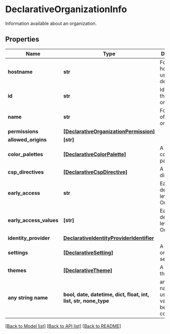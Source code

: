 # DeclarativeOrganizationInfo

Information available about an organization.

## Properties
Name | Type | Description | Notes
------------ | ------------- | ------------- | -------------
**hostname** | **str** | Formal hostname used in deployment. | 
**id** | **str** | Identifier of the organization. | 
**name** | **str** | Formal name of the organization. | 
**permissions** | [**[DeclarativeOrganizationPermission]**](DeclarativeOrganizationPermission.md) |  | 
**allowed_origins** | **[str]** |  | [optional] 
**color_palettes** | [**[DeclarativeColorPalette]**](DeclarativeColorPalette.md) | A list of color palettes. | [optional] 
**csp_directives** | [**[DeclarativeCspDirective]**](DeclarativeCspDirective.md) | A list of CSP directives. | [optional] 
**early_access** | **str** | Early access defined on level Organization | [optional] 
**early_access_values** | **[str]** | Early access defined on level Organization | [optional] 
**identity_provider** | [**DeclarativeIdentityProviderIdentifier**](DeclarativeIdentityProviderIdentifier.md) |  | [optional] 
**settings** | [**[DeclarativeSetting]**](DeclarativeSetting.md) | A list of organization settings. | [optional] 
**themes** | [**[DeclarativeTheme]**](DeclarativeTheme.md) | A list of themes. | [optional] 
**any string name** | **bool, date, datetime, dict, float, int, list, str, none_type** | any string name can be used but the value must be the correct type | [optional]

[[Back to Model list]](../README.md#documentation-for-models) [[Back to API list]](../README.md#documentation-for-api-endpoints) [[Back to README]](../README.md)


